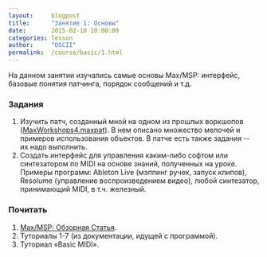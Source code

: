 ```yaml
---
layout:     blogpost
title:      "Занятие 1: Основы"
date:       2015-02-10 10:00:00
categories: lesson
author:     "OSCII"
permalink:  /course/basic/1.html
---
```


На данном занятии изучались самые основы Max/MSP: интерфейс, базовые понятия патчинга, порядок сообщений и т.д.

### Задания

1. Изучить патч, созданный мной на одном из прошлых воркшопов ([MaxWorkshops4.maxpat](/f/course/MaxWorkshops4.maxpat)). В нем описано множество мелочей и примеров использования объектов. В патче есть также задания -- их надо выполнить.
2. Создать интерфейс для управления каким-либо софтом или синтезатором по MIDI на основе знаний, полученных на уроке. Примеры программ: Ableton Live (мэппинг ручек, запуск клипов), Resolume (управление воспроизведением видео), любой синтезатор, принимающий MIDI, в т.ч. железный.

### Почитать

1. [Max/MSP: Обзорная Статья](/getting-into-maxmsp.html).
2. Туториалы 1-7 (из документации, идущей с программой).
3. Туториал «Basic MIDI».
